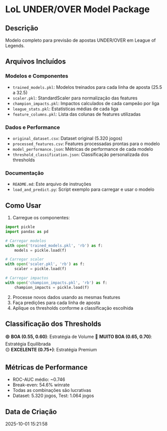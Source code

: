 # LoL UNDER/OVER Model Package

## Descrição
Modelo completo para previsão de apostas UNDER/OVER em League of Legends.

## Arquivos Incluídos

### Modelos e Componentes
- `trained_models.pkl`: Modelos treinados para cada linha de aposta (25.5 a 32.5)
- `scaler.pkl`: StandardScaler para normalização das features
- `champion_impacts.pkl`: Impactos calculados de cada campeão por liga
- `league_stats.pkl`: Estatísticas médias de cada liga
- `feature_columns.pkl`: Lista das colunas de features utilizadas

### Dados e Performance
- `original_dataset.csv`: Dataset original (5.320 jogos)
- `processed_features.csv`: Features processadas prontas para o modelo
- `model_performance.json`: Métricas de performance de cada modelo
- `threshold_classification.json`: Classificação personalizada dos thresholds

### Documentação
- `README.md`: Este arquivo de instruções
- `load_and_predict.py`: Script exemplo para carregar e usar o modelo

## Como Usar

1. Carregue os componentes:
```python
import pickle
import pandas as pd

# Carregar modelos
with open('trained_models.pkl', 'rb') as f:
    models = pickle.load(f)

# Carregar scaler
with open('scaler.pkl', 'rb') as f:
    scaler = pickle.load(f)

# Carregar impactos
with open('champion_impacts.pkl', 'rb') as f:
    champion_impacts = pickle.load(f)
```

2. Processe novos dados usando as mesmas features
3. Faça predições para cada linha de aposta
4. Aplique os thresholds conforme a classificação escolhida

## Classificação dos Thresholds

🟢 **BOA (0.55, 0.60)**: Estratégia de Volume
🔵 **MUITO BOA (0.65, 0.70)**: Estratégia Equilibrada  
🟡 **EXCELENTE (0.75+)**: Estratégia Premium

## Métricas de Performance

- ROC-AUC médio: ~0.746
- Break-even: 54.6% winrate
- Todas as combinações são lucrativas
- Dataset: 5.320 jogos, Test: 1.064 jogos

## Data de Criação
2025-10-01 15:21:58
